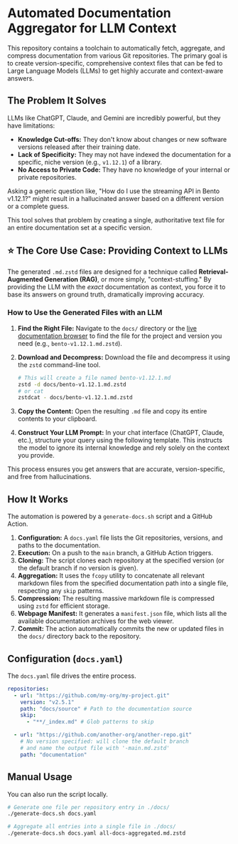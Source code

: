 # Automated Documentation Aggregator for LLM Context

This repository contains a toolchain to automatically fetch, aggregate, and compress documentation from various Git repositories. The primary goal is to create version-specific, comprehensive context files that can be fed to Large Language Models (LLMs) to get highly accurate and context-aware answers.

## The Problem It Solves

LLMs like ChatGPT, Claude, and Gemini are incredibly powerful, but they have limitations:
-   **Knowledge Cut-offs:** They don't know about changes or new software versions released after their training date.
-   **Lack of Specificity:** They may not have indexed the documentation for a specific, niche version (e.g., `v1.12.1`) of a library.
-   **No Access to Private Code:** They have no knowledge of your internal or private repositories.

Asking a generic question like, "How do I use the streaming API in Bento v1.12.1?" might result in a hallucinated answer based on a different version or a complete guess.

This tool solves that problem by creating a single, authoritative text file for an entire documentation set at a specific version.

## ⭐ The Core Use Case: Providing Context to LLMs

The generated `.md.zstd` files are designed for a technique called **Retrieval-Augmented Generation (RAG)**, or more simply, "context-stuffing." By providing the LLM with the *exact* documentation as context, you force it to base its answers on ground truth, dramatically improving accuracy.

### How to Use the Generated Files with an LLM

1.  **Find the Right File:** Navigate to the `docs/` directory or the [live documentation browser](https://akhenakh.github.io/feedai/) to find the file for the project and version you need (e.g., `bento-v1.12.1.md.zstd`).

2.  **Download and Decompress:** Download the file and decompress it using the `zstd` command-line tool.
    ```bash
    # This will create a file named bento-v1.12.1.md
    zstd -d docs/bento-v1.12.1.md.zstd
    # or cat
    zstdcat - docs/bento-v1.12.1.md.zstd
    ```

3.  **Copy the Content:** Open the resulting `.md` file and copy its entire contents to your clipboard.

4.  **Construct Your LLM Prompt:** In your chat interface (ChatGPT, Claude, etc.), structure your query using the following template. This instructs the model to ignore its internal knowledge and rely solely on the context you provide.


This process ensures you get answers that are accurate, version-specific, and free from hallucinations.

## How It Works

The automation is powered by a `generate-docs.sh` script and a GitHub Action.

1.  **Configuration:** A `docs.yaml` file lists the Git repositories, versions, and paths to the documentation.
2.  **Execution:** On a push to the `main` branch, a GitHub Action triggers.
3.  **Cloning:** The script clones each repository at the specified version (or the default branch if no version is given).
4.  **Aggregation:** It uses the `fcopy` utility to concatenate all relevant markdown files from the specified documentation path into a single file, respecting any `skip` patterns.
5.  **Compression:** The resulting massive markdown file is compressed using `zstd` for efficient storage.
6.  **Webpage Manifest:** It generates a `manifest.json` file, which lists all the available documentation archives for the web viewer.
7.  **Commit:** The action automatically commits the new or updated files in the `docs/` directory back to the repository.

## Configuration (`docs.yaml`)

The `docs.yaml` file drives the entire process.

```yaml
repositories:
  - url: "https://github.com/my-org/my-project.git"
    version: "v2.5.1"
    path: "docs/source" # Path to the documentation source
    skip:
      - "**/_index.md" # Glob patterns to skip

  - url: "https://github.com/another-org/another-repo.git"
    # No version specified: will clone the default branch
    # and name the output file with '-main.md.zstd'
    path: "documentation"
```

## Manual Usage

You can also run the script locally.

```bash
# Generate one file per repository entry in ./docs/
./generate-docs.sh docs.yaml

# Aggregate all entries into a single file in ./docs/
./generate-docs.sh docs.yaml all-docs-aggregated.md.zstd
```
